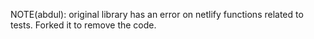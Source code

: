 NOTE(abdul): original library has an error on netlify functions related to tests. Forked it to remove the code.
